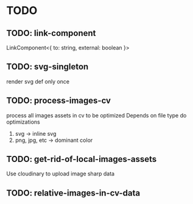 # TODO

## TODO: link-component
LinkComponent<{ to: string, external: boolean }>

## TODO: svg-singleton
render svg def only once

## TODO: process-images-cv
process all images assets in cv to be optimized
Depends on file type do optimizations
1. svg           -> inline svg
2. png, jpg, etc -> dominant color

## TODO: get-rid-of-local-images-assets
Use cloudinary to upload image sharp data

## TODO: relative-images-in-cv-data
